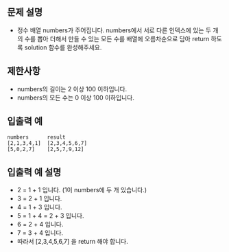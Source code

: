 문제 설명
--
- 정수 배열 numbers가 주어집니다. numbers에서 서로 다른 인덱스에 있는 두 개의 수를 뽑아 더해서 만들 수 있는 모든 수를 배열에 오름차순으로 담아 return 하도록 solution 함수를 완성해주세요.

제한사항
--
- numbers의 길이는 2 이상 100 이하입니다.
- numbers의 모든 수는 0 이상 100 이하입니다.

입출력 예
--
    numbers      result
    [2,1,3,4,1]  [2,3,4,5,6,7]
    [5,0,2,7]    [2,5,7,9,12]

입출력 예 설명
--
- 2 = 1 + 1 입니다. (1이 numbers에 두 개 있습니다.)
- 3 = 2 + 1 입니다.
- 4 = 1 + 3 입니다.
- 5 = 1 + 4 = 2 + 3 입니다.
- 6 = 2 + 4 입니다.
- 7 = 3 + 4 입니다.
- 따라서 [2,3,4,5,6,7] 을 return 해야 합니다.
